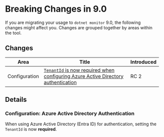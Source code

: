# Breaking Changes in 9.0

If you are migrating your usage to `dotnet monitor` 9.0, the following changes might affect you. Changes are grouped together by areas within the tool.

## Changes

| Area | Title | Introduced |
|--|--|--|
| Configuration | [`TenantId` is now required when configuring Azure Active Directory authentication](#configuration-azure-active-directory-authentication) | RC 2 |

## Details

### Configuration: Azure Active Directory Authentication

When using Azure Active Directory (Entra ID) for authentication, setting the `TenantId` is now **required**.

